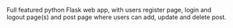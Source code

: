 Full featured python Flask web app, with users register page, login and logout page(s) and post page where users can add, update and delete post.
